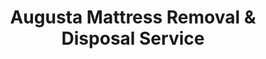 ---
layout: location.njk
title: Augusta Mattress Removal & Disposal Service
description: Professional mattress removal in Augusta, Maine. Next-day pickup  Licensed, insured service for Maine's capital city with government-friendly scheduling.
permalink: /mattress-removal/maine/augusta/
city: Augusta
state: Maine
stateSlug: maine
tier: 2
coordinates: 
  lat: 44.3106
  lng: -69.7795
pricing:
  startingPrice: 125
  single: 125
  queen: 155
  king: 180
  boxSpring: 30
pageContent:
  heroDescription: "Professional mattress removal service in Augusta, Maine's capital city.  with next-day pickup for state government employees, downtown residents, and Kennebec River communities. Licensed service accommodating legislative session schedules and small-town accessibility."
  aboutService: "Augusta's dedicated mattress removal service, tailored for Maine's unique capital city environment. As the state's governmental hub with just 19,000 residents, we understand the distinct needs of our tight-knit community - from state office workers to historic downtown residents along the Kennebec River. Unlike larger cities, Augusta's compact size allows us to provide personalized service that works around legislative session schedules, government facility protocols, and the seasonal rhythms of a capital city. As part of our nationwide program that has recycled over 1 million mattresses, we bring specialized environmental solutions that exceed Maine DEP standards while maintaining the personal touch expected in a small capital community."
  serviceAreasIntro: "We provide comprehensive mattress pickup services throughout Augusta's compact capital city, from the State House district to riverside neighborhoods:"
  regulationsCompliance: "As a specialized mattress removal service with over 1 million mattresses recycled nationwide, we exceed Maine DEP waste management standards while complementing Augusta's municipal services. Unlike basic disposal options at Hatch Hill Landfill, our proven environmental program ensures 90% material recovery through certified recycling facilities, providing state government and residents with professional solutions that align with Maine's environmental stewardship goals."
  environmentalImpact: "Every mattress we collect in Augusta supports Maine's environmental leadership and the capital city's commitment to responsible waste management. Through our certified recycling network that has processed over 1 million mattresses nationwide, we recover steel springs, foam, cotton, and wood components rather than relying solely on landfill disposal at Hatch Hill. Our service helps manage the unique furniture turnover in Augusta - from government housing transitions to seasonal legislative staff changes - ensuring materials are processed through our proven environmental program rather than adding to municipal waste streams."
  howItWorksScheduling: "Government-friendly scheduling available throughout Augusta with coordination around legislative session calendars and state office schedules. We accommodate downtown parking restrictions, historic district access needs, and the relaxed pace of Maine's capital city."
  howItWorksService: "Our licensed and insured team handles mattress removal from state housing, historic downtown buildings, and riverside neighborhoods throughout Augusta, understanding both government facility protocols and small-town community standards."
  howItWorksDisposal: "Your mattress joins our nationwide environmental achievement of recycling over 1 million mattresses. Unlike standard landfill disposal, we ensure 90% material recovery through our certified recycling network, with components processed at specialized facilities that exceed Maine's environmental standards."
  sidebarStats:
    mattressesRemoved: "924"
neighborhoods: [
  {
    "name": "State House District",
    "zipCodes": [
      "04330"
    ]
  },
  {
    "name": "Downtown Augusta",
    "zipCodes": [
      "04330"
    ]
  },
  {
    "name": "West Side",
    "zipCodes": [
      "04330"
    ]
  },
  {
    "name": "East Side",
    "zipCodes": [
      "04330"
    ]
  },
  {
    "name": "Kennebec Riverfront",
    "zipCodes": [
      "04330"
    ]
  },
  {
    "name": "Cony Circle Area",
    "zipCodes": [
      "04330"
    ]
  },
  {
    "name": "University Heights",
    "zipCodes": [
      "04330"
    ]
  },
  {
    "name": "Belgrade Road",
    "zipCodes": [
      "04330"
    ]
  },
  {
    "name": "Windsor Avenue",
    "zipCodes": [
      "04330"
    ]
  },
  {
    "name": "Capitol Park",
    "zipCodes": [
      "04330"
    ]
  },
  {
    "name": "Sewall Street District",
    "zipCodes": [
      "04330"
    ]
  },
  {
    "name": "Northern Avenue",
    "zipCodes": [
      "04330"
    ]
  }
]
zipCodes: [
  "04330"
]
recyclingPartners: [
  "Maine DEP Certified Recycling Facilities",
  "Specialized Mattress Recycling Network", 
  "Regional Environmental Processing Centers"
]
localRegulations: "While Augusta operates municipal waste services through Hatch Hill Landfill, our professional mattress removal service provides specialized environmental solutions that exceed Maine DEP requirements. Unlike standard municipal disposal, we've achieved over 1 million mattresses recycled nationwide through our proven program that ensures maximum material recovery rather than landfill placement."
nearbyCities: [
  {
    "name": "Portland",
    "slug": "portland",
    "distance": 58,
    "isSuburb": false
  },
  {
    "name": "Bangor",
    "slug": "bangor",
    "distance": 65,
    "isSuburb": false
  },
  {
    "name": "Lewiston",
    "slug": "lewiston",
    "distance": 34,
    "isSuburb": false
  }
]
reviews:
  count: 67
  featured: [
  {
    "text": "Perfect timing for my legislative session housing change! They coordinated around my State House schedule and handled everything professionally. Great to work with people who understand government employee schedules.",
    "author": "Patricia M.",
    "neighborhood": "State House District"
  },
  {
    "text": "Smooth pickup from our downtown apartment near the Kennebec. The team was punctual and handled our narrow staircase with no issues. Appreciated their small-town professionalism.",
    "author": "James R.",
    "neighborhood": "Downtown Augusta"  
  },
  {
    "text": "They removed our guest bedroom furniture during our home renovation on the West Side. Really liked knowing our mattress was being recycled properly instead of just thrown away. Reliable local service.",
    "author": "Linda K.",
    "neighborhood": "West Side"
  }
]
faqs: [
  {
    "question": "How much does mattress removal cost in Augusta?",
    "answer": "Mattress removal in Augusta starts at $125 for a single mattress. Two-piece sets (mattress + box spring) cost $155, and three-piece sets are $180. All pricing includes pickup, transportation, and eco-friendly recycling through our proven environmental program."
  },
  {
    "question": "Do you accommodate state government employee schedules?",
    "answer": "Absolutely! We understand Augusta's unique rhythm as Maine's capital and offer flexible scheduling around legislative sessions, government work hours, and state facility protocols. We regularly serve state employees and understand the importance of reliable, professional service."
  },
  {
    "question": "What areas of Augusta do you serve?",
    "answer": "We serve all of Augusta including the State House District, downtown areas, East Side, West Side neighborhoods, and all communities along the Kennebec River. Our compact service area allows for personalized attention throughout the capital city."
  },
  {
    "question": "Can you work around downtown parking restrictions?",
    "answer": "Yes! Our team is familiar with Augusta's downtown area and can coordinate pickup times to work around parking meters, restricted zones, and business district traffic patterns. We plan logistics to minimize any downtown access issues."
  },
  {
    "question": "How does your recycling program compare to Hatch Hill disposal?",
    "answer": "While Hatch Hill serves Augusta well for general waste, our specialized mattress recycling program ensures 90% material recovery through certified facilities. We've recycled over 1 million mattresses nationwide, providing environmental benefits that exceed standard landfill disposal options."
  },
  {
    "question": "What happens to my mattress after pickup in Augusta?",
    "answer": "Your mattress joins our nationwide environmental program that has successfully recycled over 1 million mattresses. Components are processed at certified recycling facilities where steel springs, foam, and cotton are recovered rather than sent to landfills."
  },
  {
    "question": "Do you offer next-day service in Augusta?",
    "answer": "Yes! Next-day pickup is available throughout Augusta when booked before 2 PM. Our compact service area and local focus allow us to provide reliable, quick scheduling for both emergency needs and planned removals."
  },
  {
    "question": "Are you licensed for Maine operations?",
    "answer": "Yes, we are fully licensed and insured to operate in Maine and comply with all Maine DEP environmental regulations. We maintain comprehensive liability coverage and follow state waste management requirements while providing professional service standards."
  }
]
schema: |
  {
    "@context": "https://schema.org",
    "@type": "LocalBusiness",
    "name": "A Bedder World Augusta",
    "description": "Professional mattress removal service in Augusta, Maine. Licensed, insured service for Maine's capital city with government-friendly scheduling.",
    "url": "https://abedderworld.com/mattress-removal/maine/augusta/",
    "telephone": "720-263-6094",
    "address": {
      "@type": "PostalAddress",
      "addressLocality": "Augusta",
      "addressRegion": "Maine",
      "addressCountry": "US"
    },
    "geo": {
      "@type": "GeoCoordinates",
      "latitude": "44.3106",
      "longitude": "-69.7795"
    },
    "areaServed": {
      "@type": "City",
      "name": "Augusta"
    },
    "priceRange": "$125-$180",
    "aggregateRating": {
      "@type": "AggregateRating",
      "ratingValue": "4.9",
      "reviewCount": "67"
    }
  }
---